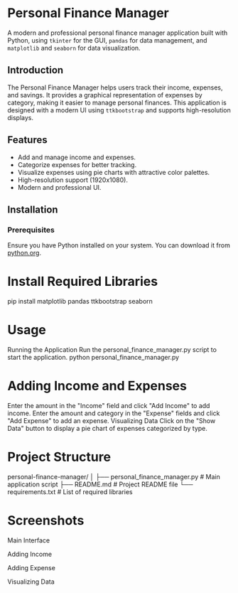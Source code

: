 # Personal Finance Manager

A modern and professional personal finance manager application built with Python, using `tkinter` for the GUI, `pandas` for data management, and `matplotlib` and `seaborn` for data visualization.


## Introduction

The Personal Finance Manager helps users track their income, expenses, and savings. It provides a graphical representation of expenses by category, making it easier to manage personal finances. This application is designed with a modern UI using `ttkbootstrap` and supports high-resolution displays.

## Features

- Add and manage income and expenses.
- Categorize expenses for better tracking.
- Visualize expenses using pie charts with attractive color palettes.
- High-resolution support (1920x1080).
- Modern and professional UI.

## Installation

### Prerequisites

Ensure you have Python installed on your system. You can download it from [python.org](https://www.python.org/).


# Install Required Libraries
pip install matplotlib pandas ttkbootstrap seaborn

# Usage
Running the Application
Run the personal_finance_manager.py script to start the application.
python personal_finance_manager.py


# Adding Income and Expenses
Enter the amount in the "Income" field and click "Add Income" to add income.
Enter the amount and category in the "Expense" fields and click "Add Expense" to add an expense.
Visualizing Data
Click on the "Show Data" button to display a pie chart of expenses categorized by type.

# Project Structure
personal-finance-manager/
│
├── personal_finance_manager.py  # Main application script
├── README.md                    # Project README file
└── requirements.txt             # List of required libraries

# Screenshots

Main Interface

Adding Income

Adding Expense

Visualizing Data

